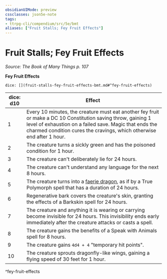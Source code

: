 ```yaml
---
obsidianUIMode: preview
cssclasses: json5e-note
tags:
- ttrpg-cli/compendium/src/5e/bmt
aliases: ["Fruit Stalls; Fey Fruit Effects"]
---
```

# Fruit Stalls; Fey Fruit Effects
*Source: The Book of Many Things p. 107* 

**Fey Fruit Effects**

`dice: [](fruit-stalls-fey-fruit-effects-bmt.md#^fey-fruit-effects)`

| dice: d10 | Effect |
|-----------|--------|
| 1 | Every 10 minutes, the creature must eat another fey fruit or make a DC 10 Constitution saving throw, gaining 1 level of exhaustion on a failed save. Magic that ends the charmed condition cures the cravings, which otherwise end after 1 hour. |
| 2 | The creature turns a sickly green and has the poisoned condition for 1 hour. |
| 3 | The creature can't deliberately lie for 24 hours. |
| 4 | The creature can't understand any language for the next 8 hours. |
| 5 | The creature turns into a [faerie dragon](faerie-dragon-violet.md), as if by a True Polymorph spell that has a duration of 24 hours. |
| 6 | Regenerative bark covers the creature's skin, granting the effects of a Barkskin spell for 24 hours. |
| 7 | The creature and anything it is wearing or carrying become invisible for 24 hours. This invisibility ends early immediately after the creature attacks or casts a spell. |
| 8 | The creature gains the benefits of a Speak with Animals spell for 8 hours. |
| 9 | The creature gains `4d4 + 4` "temporary hit points". |
| 10 | The creature sprouts dragonfly-like wings, gaining a flying speed of 30 feet for 1 hour. |
^fey-fruit-effects